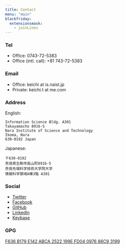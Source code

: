 ```yaml
---
title: Contact
menu: "main"
blackfriday:
  extensionsmask:
    - joinLines
---
```


### Tel

- Office: 0743-72-5383
- Office (intl. call): +81 743-72-5383

### Email

- Office: keichi at is.naist.jp
- Private: keichi.t at me.com

### Address

English:

```
Information Science Bldg. A301
Takayamacho 8916-5
Nara Institute of Science and Technology
Ikoma, Nara
630-0192 Japan
```

Japanese:

```
〒630-0192
奈良県生駒市高山町8916-5
奈良先端科学技術大学院大学
情報科学領域A棟3階 A301
```

### Social

- [Twitter](https://twitter.com/_keichi_)
- [Facebook](https://www.facebook.com/keichi.t)
- [GitHub](https://github.com/keichi)
- [LinkedIn](https://www.linkedin.com/in/keichi/)
- [Keybase](https://keybase.io/keichi)

### GPG

[F636 B179 E142 ABCA 2522  199E FD04 0976 86C9 3199](https://pgp.mit.edu/pks/lookup?op=get&search=0xFD04097686C93199)
